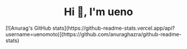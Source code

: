 <h1 align="center">Hi 👋, I'm ueno</h1>
[![Anurag's GitHub stats](https://github-readme-stats.vercel.app/api?username=uenomoto)](https://github.com/anuraghazra/github-readme-stats)
